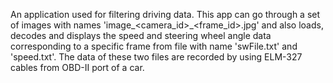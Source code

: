 An application used for filtering driving data.
This app can go through a set of images with names 'image_<camera_id>_<frame_id>.jpg'
and also loads, decodes and displays the speed and steering wheel angle data corresponding to a specific frame from file with name 'swFile.txt' and 'speed.txt'. 
The data of these two files are recorded by using ELM-327 cables from OBD-II port of a car.
